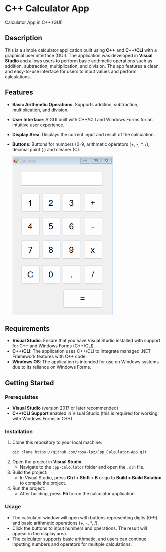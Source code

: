 # C++ Calculator App

Calculator App in C++ (GUI)

## Description
This is a simple calculator application built using **C++** and **C++/CLI** with a graphical user interface (GUI). The application was developed in **Visual Studio** and allows users to perform basic arithmetic operations such as addition, subtraction, multiplication, and division. The app features a clean and easy-to-use interface for users to input values and perform calculations.

## Features
- **Basic Arithmetic Operations**: Supports addition, subtraction, multiplication, and division.
- **User Interface**: A GUI built with C++/CLI and Windows Forms for an intuitive user experience.
- **Display Area**: Displays the current input and result of the calculation.
- **Buttons**: Buttons for numbers (0-9, arithmetic operators (+, -, *, /), decimal point (.) and cleaner (C).

  ![image1](Calculator.png)

## Requirements
- **Visual Studio**: Ensure that you have Visual Studio installed with support for C++ and Windows Forms (C++/CLI).
- **C++/CLI**: The application uses C++/CLI to integrate managed .NET Framework features with C++ code.
- **Windows OS**: The application is intended for use on Windows systems due to its reliance on Windows Forms.

## Getting Started

### Prerequisites
- **Visual Studio** (version 2017 or later recommended)
- **C++/CLI Support** enabled in Visual Studio (this is required for working with Windows Forms in C++).

### Installation
1. Clone this repository to your local machine:
    ```bash
    git clone https://github.com/rosa-lpz/Cpp_Calculator-App.git
    ```
2. Open the project in **Visual Studio**:
   - Navigate to the `cpp-calculator` folder and open the `.sln` file.
3. Build the project:
   - In Visual Studio, press **Ctrl + Shift + B** or go to **Build > Build Solution** to compile the project.
4. Run the project:
   - After building, press **F5** to run the calculator application.

### Usage
- The calculator window will open with buttons representing digits (0-9) and basic arithmetic operations (+, -, *, /).
- Click the buttons to input numbers and operations. The result will appear in the display area.
- The calculator supports basic arithmetic, and users can continue inputting numbers and operators for multiple calculations.
